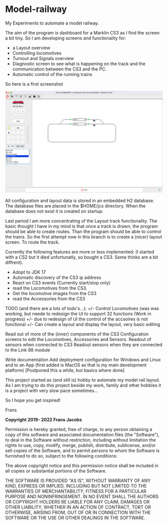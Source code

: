 # Model-railway
My Experiments to automate a model railway.

The aim of the program is dashboard for a Marklin CS3 as I find the screen a bit tiny.
So I am developing screens and functionality for:
* a Layout overview
* Controlling locomotives
* Turnout and Signals overview
* Diagnostic screen to see what is happening on the track and the communication between the CS3 and the PC.
* Automatic control of the running trains

So here is a first screenshot

![UI screenshot: locomotive control](assets/mainscreen.png?raw=true)

All configuration and layout data is stored in an embedded H2 database.
The database files are placed in the $HOME/jcs directory.
When the database does not exist it is created on startup. 

Last period I am more concentrating of the Layout track functionality.
The basic thought I have in my mind is that once a track is drawn, the program should be able to create routes.
Than the program should be able to control the trains.
So the first attempt now in this branch is to create a (nicer) layout screen.
To route the track.

Currently the following features are more or less implemented:
 (I started with a CS2 but it died unfortunatly, so bought a CS3. Some thinks are a bit diffrent).
* Adopt to JDK 17
* Automatic discovery of the CS3 ip address
* React on CS3 events (Currently start/stop only) 
* read the Locomotives from the CS3.
* Get the locomotive images from the CS3 
* read the Accessories from the CS3

TODO (and there are a lots of todo's...):
+/- Control Locomotives (was was working, but neede to redesign the UI to support 32 functions (Work in progress)
+/- due to redesign of UI the control of the accsoires is not functional
+/- Can create a layout and display the layout, very basic editing

Read out of more of the (inner) components of the CS3
Configuration screens to edit the Locomotives, Accessories and Sensors.
Readout of sensors when connected to CS3
Readout sensors when they are connected to the Link 88 module

Write documentation
Add deployment configuration for Windows and Linux and to an App (first added is MacOS as that is my main development platform) [Postponed this a while, but basics where done]

This project started as (and still is) hobby to automate my model rail layout.
As I am trying to do this project beside my work, family and other hobbies it is a project with very slow pace sometimes...

So I hope you get inspired!

Frans


**Copyright 2019- 2022 Frans Jacobs**

Permission is hereby granted, free of charge, to any person obtaining a copy of this software and associated documentation files (the "Software"),
to deal in the Software without restriction, including without limitation the rights to use, copy, modify, merge, publish, distribute, sublicense,
and/or sell copies of the Software, and to permit persons to whom the Software is furnished to do so, subject to the following conditions:

The above copyright notice and this permission notice shall be included in all copies or substantial portions of the Software.

THE SOFTWARE IS PROVIDED "AS IS", WITHOUT WARRANTY OF ANY KIND, EXPRESS OR IMPLIED, INCLUDING BUT NOT LIMITED TO THE WARRANTIES OF MERCHANTABILITY,
FITNESS FOR A PARTICULAR PURPOSE AND NONINFRINGEMENT. IN NO EVENT SHALL THE AUTHORS OR COPYRIGHT HOLDERS BE LIABLE FOR ANY CLAIM, DAMAGES OR OTHER LIABILITY,
WHETHER IN AN ACTION OF CONTRACT, TORT OR OTHERWISE, ARISING FROM, OUT OF OR IN CONNECTION WITH THE SOFTWARE OR THE USE OR OTHER DEALINGS IN THE SOFTWARE.
